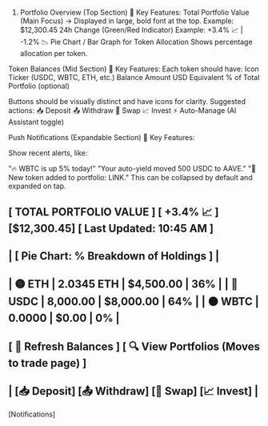 1. Portfolio Overview (Top Section)
📌 Key Features:
Total Portfolio Value (Main Focus) → Displayed in large, bold font at the top.
Example: $12,300.45
24h Change (Green/Red Indicator)
Example: +3.4% 📈 | -1.2% 📉
Pie Chart / Bar Graph for Token Allocation
Shows percentage allocation per token.

Token Balances (Mid Section)
📌 Key Features:
Each token should have:
Icon
Ticker (USDC, WBTC, ETH, etc.)
Balance Amount
USD Equivalent
% of Total Portfolio (optional)


Buttons should be visually distinct and have icons for clarity.
Suggested actions:
📥 Deposit
📤 Withdraw
🔄 Swap
📈 Invest
⚡ Auto-Manage (AI Assistant toggle)


Push Notifications (Expandable Section)
📌 Key Features:

Show recent alerts, like:

"🔥 WBTC is up 5% today!"
"Your auto-yield moved 500 USDC to AAVE."
"📌 New token added to portfolio: LINK."
This can be collapsed by default and expanded on tap.


[ TOTAL PORTFOLIO VALUE ]         [ +3.4% 📈 ]
[$12,300.45]                       [ Last Updated: 10:45 AM ]
--------------------------------------------------
|  [ Pie Chart: % Breakdown of Holdings ]         |
--------------------------------------------------
|   🟡  ETH       |  2.0345 ETH   |  $4,500.00   |  36%  |
|   🔵  USDC      |  8,000.00     |  $8,000.00   |  64%  |
|   🟠  WBTC      |  0.0000       |  $0.00       |  0%   |
--------------------------------------------------
[ 🔄 Refresh Balances ]      [ 🔍 View Portfolios (Moves to trade page) ]
--------------------------------------------------
|  [📥 Deposit]  [📤 Withdraw]  [🔄 Swap]  [📈 Invest]  |
--------------------------------------------------
[Notifications]